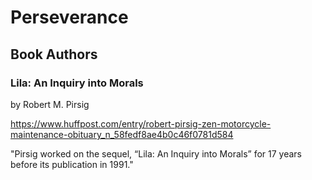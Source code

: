 # Perseverance

## Book Authors

### Lila: An Inquiry into Morals

by Robert M. Pirsig

https://www.huffpost.com/entry/robert-pirsig-zen-motorcycle-maintenance-obituary_n_58fedf8ae4b0c46f0781d584

"Pirsig worked on the sequel, “Lila: An Inquiry into Morals” for 17 years before its publication in 1991."
